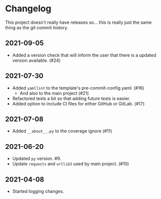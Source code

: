 # Changelog

This project doesn't really have releases so... this is really just the same
thing as the git commit history.


## 2021-09-05
+ Added a version check that will inform the user that there is a updated
  version available. (#24)


## 2021-07-30
+ Added `yamllint` to the template's pre-commit-config.yaml. (#16)
  + And also to the main project (#21)
+ Refactored tests a bit so that adding future tests is easier.
+ Added option to include CI files for either GitHub or GitLab. (#17)


## 2021-07-08
+ Added `__about__.py` to the coverage ignore (#11)


## 2021-06-20
+ Updated `py` version. #9.
+ Update `requests` and `urllib3` used by main project. (#10)


## 2021-04-08
+ Started logging changes.
